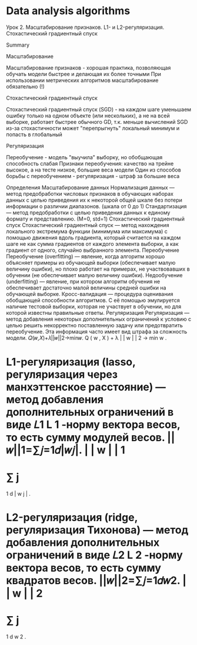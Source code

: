 # Data analysis algorithms

Урок 2. Масштабирование признаков. L1- и L2-регуляризация. Стохастический градиентный спуск


Summary

Масштабирование

Масштабирование признаков - хорошая практика, позволяющая обучать модели быстрее и делающая их более точными
При использовании метрических алгоритмов масштабирование обязательно (!)

Стохастический градиентный спуск

Стохастический градиентный спуск (SGD) - на каждом шаге уменьшаем ошибку только на одном объекте (или нескольких), а не на всей выборке, работает быстрее обычного GD, т.к. меньше вычислений
SGD из-за стохастичности может "перепрыгнуть" локальный минимум и попасть в глобальный

Регуляризация

Переобучение - модель "выучила" выборку, но обобщающая способность слабая
Признаки переобучения: качество на трейне высокое, а на тесте низкое, большие веса модели
Один из способов борьбы с переобучением - регуляризация - штраф за большие веса

Определения
Масштабирование данных
Нормализация данных — метод предобработки числовых признаков в обучающих наборах данных с целью приведения их к некоторой общей шкале без потери информации о различии диапазонов. (шкала от 0 до 1)
Стандартизация — метод предобработки с целью приведения данных к единому формату и представлению. (М=0, std=1)
Стохастический градиентный спуск
Стохастический градиентный спуск — метод нахождения локального экстремума функции (минимума или максимума) с помощью движения вдоль градиента, который считается на каждом шаге не как сумма градиентов от каждого элемента выборки, а как градиент от одного, случайно выбранного элемента.
Переобучение
Переобучение (overfitting) — явление, когда алгоритм хорошо объясняет примеры из обучающей выборки (обеспечивает малую величину ошибки), но плохо работает на примерах, не участвовавших в обучении (не обеспечивает малую величину ошибки).
Недообучение (underfitting) — явление, при котором алгоритм обучения не обеспечивает достаточно малой величины средней ошибки на обучающей выборке.
Кросс-валидация — процедура оценивания обобщающей способности алгоритмов. С её помощью эмулируется наличие тестовой выборки, которая не участвует в обучении, но для которой известны правильные ответы.
Регуляризация
Регуляризация — метод добавления некоторых дополнительных ограничений к условию с целью решить некорректно поставленную задачу или предотвратить переобучение. Эта информация часто имеет вид штрафа за сложность модели.
𝑄(𝑤,𝑋)+𝜆||𝑤||2→min𝑤.
Q
(
w
,
X
)
+
λ
|
|
w
|
|
2
→
min
w
.
 
L1-регуляризация (lasso, регуляризация через манхэттенское расстояние) — метод добавления дополнительных ограничений в виде  𝐿1
L
1
 -норму вектора весов, то есть сумму модулей весов.
||𝑤||1=∑𝑗=1𝑑|𝑤𝑗|.
|
|
w
|
|
1
=
∑
j
=
1
d
|
w
j
|
.
 
L2-регуляризация (ridge, регуляризация Тихонова) — метод добавления дополнительных ограничений в виде  𝐿2
L
2
 -норму вектора весов, то есть сумму квадратов весов.
||𝑤||2=∑𝑗=1𝑑𝑤2.
|
|
w
|
|
2
=
∑
j
=
1
d
w
2
.
 
